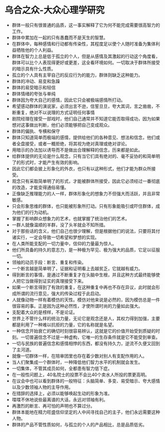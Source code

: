 # 乌合之众-大众心理学研究

- 群体一般只有很普通的品质，这一事实解释了它为何不能完成需要很高智力的工作。
- 群体中累加在一起的只有愚蠢而不是天生的智慧。
- 在群体中，每种感情和行动都有传染性，其程度足以使个人随时准备为集体利益牺牲他的个人利益。
- 群体在智力上总是低于孤立的个人，但是从感情及其激起的行动这个角度看，群体可以比个人表现得更好或更差，这全看环境如何。一切取决于群体所接受的暗示具有什么性质。
- 孤立的个人具有主宰自己的反应行为的能力，群体则缺乏这种能力。
- 群体的冲动、易变和急躁
- 群体的易受暗示和轻信
- 群体情绪的夸张与单纯
- 群体因为夸大自己的感情，因此它只会被极端感情所打动。
- 希望感动群体的演说家，必须出言不逊，信誓旦旦，夸大其词，言之凿凿，不断重复，绝对不以说理的方式证明任何事情
- 剧院经理在接受一部戏时，他们自己通常并不知道它能否取得成功，因为如果想对这事做出判断，他们必须能够把自己变成观众。
- 群体的偏执、专横和保守
- 群体只知道简单而极端的感情，提供给他们的各种意见、想法和信念，他们或者全盘接受，或者一概拒绝，将其视为绝对真理或绝对谬论。
- 用暗示的办法加以诱导而不是做出合理解释的信念，历来都是如此。
- 给群体提供的无论是什么观念，只有当它们具有绝对的、毫不妥协的和简单明了的形式时，才能产生有效的影响。
- 因此它们都会披上形象化的外衣，也只有以这种形式，他们才能为群众所接受。
- 观念只有采取简单明了的形式，才能被群体所接受，因此它必须经过一番彻底的改造，才能变得通俗易懂。
- 正像缺乏推理能力的人一样，群体形象化的想象力不但强大而活跃，并且非常敏感。
- 只会形象思维的群体，也只能被形象所打动。只有形象能吸引或吓住群体，成为他们的行为动机。
- 掌握了影响群众想象力的艺术，也就掌握了统治他们的艺术。
- 一群人就像温顺的羊群，没了头羊就会不知所措。
- 对于那些话的含义，他们自己也很少理解，但是根据他们的说法，只要将其付诸实行，一定会导致一切希望和梦想的实现。
- 在人类所能支配的一切力量中，信仰的力量最为惊人。
- 他们所具备的持久的意志力，是一种极为罕见、极为强大的品质，它足以征服一切。
- 领袖的动员手段：断言、重复和传染。
- 一个断言越是简单明了，证据和证明看上去越贫乏，它就越有威力。
- 得到断言的事情，是通过不断重复才在头脑中生根，并且这种方式最终能够使人把它当做得到证实的真理接受下来。
- 如果一个断言得到了有效的重复，在这种重复中再也不存在异议，此时就会形成所谓的流行意见，强大的传染过程于此启动。
- 人就像动物一样有着模仿的天性。模仿对他来说是必然的，因为模仿总是一件很容易的事。正是因为这种必然性，才使所谓时尚的力量如此强大。
- 支配着大众的是榜样，不是论证。
- 世界上不管什么样的统治力量，无论它是观念还是人，其权力得到加强，主要都是利用了一种难以抗拒的力量，它的名称就是名望。
- 一种信念开始衰亡的确切时刻很容易辨认，这就是它的价值开始受到质疑的时刻。一切普遍信念不过是一种虚构，它唯一的生存条件就是它不能受到审查。
- 一切与民族的普遍信念和感情相悖的东西，都没有持久力，逆流不久便又回到了主河道。
- 就像一切群体一样，在陪审团里也存在着少数对别人有支配作用的人。
- 当人们聚集成一个群体时，一种降低他们智力水平的机制就会发生。
- 一切集体，不管其成员如何，全都患有智力低下症。
- 在一般性问题上，40名院士的投票不会比40个卖水人所投的票更高明。
- 在议会中也可以看到群体的一般特征：头脑简单、多变、易受暗示、夸大感情以及少数领袖人物的主导作用。
- 在措辞的选择上，必须以能够唤起生动的形象为准。
- 喋喋不休地说些最离谱的大话，永远对领袖有利。
- 再激烈的断言、再可怕的声明也不算过分。
- 群体本能地在精力旺盛信仰坚定的人中间寻找自己的主子，他们永远需要这种人物。
- 群体的产品不管性质如何，与孤立的个人的产品相比，总是品质低劣。
